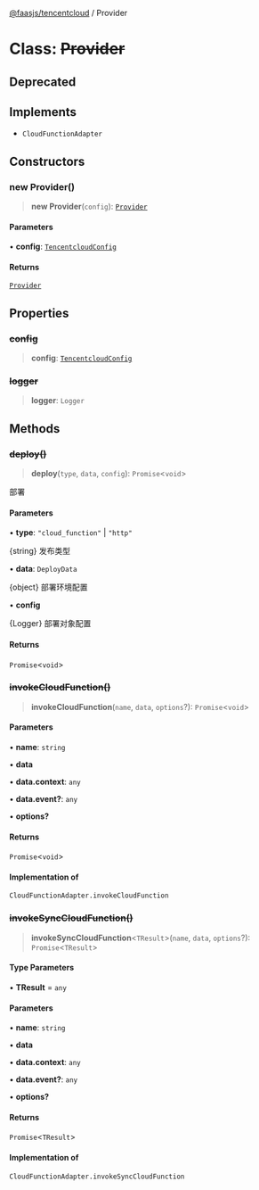 [@faasjs/tencentcloud](../README.md) / Provider

# Class: ~~Provider~~

## Deprecated

## Implements

- `CloudFunctionAdapter`

## Constructors

### new Provider()

> **new Provider**(`config`): [`Provider`](Provider.md)

#### Parameters

• **config**: [`TencentcloudConfig`](../type-aliases/TencentcloudConfig.md)

#### Returns

[`Provider`](Provider.md)

## Properties

### ~~config~~

> **config**: [`TencentcloudConfig`](../type-aliases/TencentcloudConfig.md)

### ~~logger~~

> **logger**: `Logger`

## Methods

### ~~deploy()~~

> **deploy**(`type`, `data`, `config`): `Promise`\<`void`\>

部署

#### Parameters

• **type**: `"cloud_function"` \| `"http"`

{string} 发布类型

• **data**: `DeployData`

{object} 部署环境配置

• **config**

{Logger} 部署对象配置

#### Returns

`Promise`\<`void`\>

### ~~invokeCloudFunction()~~

> **invokeCloudFunction**(`name`, `data`, `options`?): `Promise`\<`void`\>

#### Parameters

• **name**: `string`

• **data**

• **data.context**: `any`

• **data.event?**: `any`

• **options?**

#### Returns

`Promise`\<`void`\>

#### Implementation of

`CloudFunctionAdapter.invokeCloudFunction`

### ~~invokeSyncCloudFunction()~~

> **invokeSyncCloudFunction**\<`TResult`\>(`name`, `data`, `options`?): `Promise`\<`TResult`\>

#### Type Parameters

• **TResult** = `any`

#### Parameters

• **name**: `string`

• **data**

• **data.context**: `any`

• **data.event?**: `any`

• **options?**

#### Returns

`Promise`\<`TResult`\>

#### Implementation of

`CloudFunctionAdapter.invokeSyncCloudFunction`
